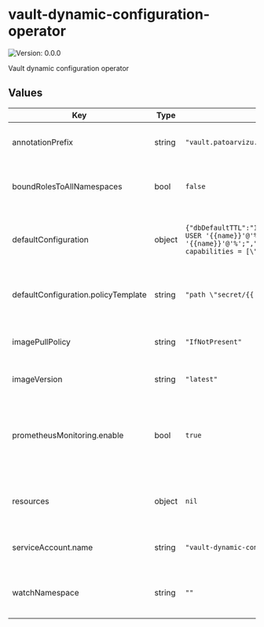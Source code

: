 # vault-dynamic-configuration-operator

![Version: 0.0.0](https://img.shields.io/badge/Version-0.0.0-informational?style=flat-square)

Vault dynamic configuration operator

## Values

| Key | Type | Default | Description |
|-----|------|---------|-------------|
| annotationPrefix | string | `"vault.patoarvizu.dev"` | The value to be set on the `--annotation-prefix` flag. |
| boundRolesToAllNamespaces | bool | `false` | If set to `true` the `--bound-roles-to-all-namespaces` flag will be set. |
| defaultConfiguration | object | `{"dbDefaultTTL":"1h","dbMaxTTL":"24h","dbUserCreationStatement":"CREATE USER '{{name}}'@'%' IDENTIFIED BY '{{password}}'; GRANT ALL ON *.* TO '{{name}}'@'%';","policyTemplate":"path \"secret/{{ .Name }}\" {\n  capabilities = [\"read\"]\n}\n"}` | The values to be used for the default `vault-dynamic-configuration` `ConfigMap`. |
| defaultConfiguration.policyTemplate | string | `"path \"secret/{{ .Name }}\" {\n  capabilities = [\"read\"]\n}\n"` | Corresponds to the `policy-template` field of the default `ConfigMap`. |
| imagePullPolicy | string | `"IfNotPresent"` | The imagePullPolicy to be used on the operator. |
| imageVersion | string | `"latest"` | The image version used for the operator. |
| prometheusMonitoring.enable | bool | `true` | Create the `Service` and `ServiceMonitor` objects to enable Prometheus monitoring on the operator. |
| resources | object | `nil` | The resources requests/limits to be set on the deployment pod spec template. |
| serviceAccount.name | string | `"vault-dynamic-configuration-operator"` | The name of the `ServiceAccount` to be created. |
| watchNamespace | string | `""` | The value to be set on the `WATCH_NAMESPACE` environment variable. |
